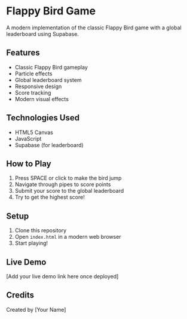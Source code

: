 # Flappy Bird Game

A modern implementation of the classic Flappy Bird game with a global leaderboard using Supabase.

## Features

- Classic Flappy Bird gameplay
- Particle effects
- Global leaderboard system
- Responsive design
- Score tracking
- Modern visual effects

## Technologies Used

- HTML5 Canvas
- JavaScript
- Supabase (for leaderboard)

## How to Play

1. Press SPACE or click to make the bird jump
2. Navigate through pipes to score points
3. Submit your score to the global leaderboard
4. Try to get the highest score!

## Setup

1. Clone this repository
2. Open `index.html` in a modern web browser
3. Start playing!

## Live Demo

[Add your live demo link here once deployed]

## Credits

Created by [Your Name] 